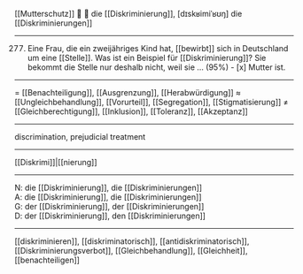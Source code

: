 [[Mutterschutz]]
🔴 🚫 die [[Diskriminierung]], [dɪskʁimiˈʁʊŋ]
die [[Diskriminierungen]]

---
277. Eine Frau, die ein zweijähriges Kind hat, [[bewirbt]] sich in Deutschland um eine [[Stelle]]. Was ist ein Beispiel für [[Diskriminierung]]? Sie bekommt die Stelle nur deshalb nicht, weil sie … (95%)
	- [x] Mutter ist.

---
= [[Benachteiligung]], [[Ausgrenzung]], [[Herabwürdigung]]
≈ [[Ungleichbehandlung]], [[Vorurteil]], [[Segregation]], [[Stigmatisierung]]
≠ [[Gleichberechtigung]], [[Inklusion]], [[Toleranz]], [[Akzeptanz]]

---
discrimination, prejudicial treatment

---
[[Diskrimi]]|[[nierung]]

---
N: die [[Diskriminierung]], die [[Diskriminierungen]]  
A: die [[Diskriminierung]], die [[Diskriminierungen]]  
G: der [[Diskriminierung]], der [[Diskriminierungen]]  
D: der [[Diskriminierung]], den [[Diskriminierungen]]  

---
[[diskriminieren]], [[diskriminatorisch]], [[antidiskriminatorisch]], [[Diskriminierungsverbot]], [[Gleichbehandlung]], [[Gleichheit]], [[benachteiligen]]